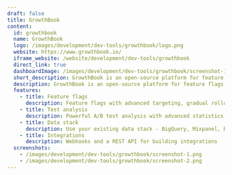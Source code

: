 ```yaml
---
draft: false
title: GrowthBook
content:
  id: growthbook
  name: GrowthBook
  logo: /images/development/dev-tools/growthbook/logo.png
  website: https://www.growthbook.io/
  iframe_website: /website/development/dev-tools/growthbook
  direct_link: true
  dashboardImage: /images/development/dev-tools/growthbook/screenshot-1.png
  short_description: GrowthBook is an open-source platform for feature flags and A/B tests that helps teams deploy code efficiently and analyze experiments
  description: GrowthBook is an open-source platform for feature flags and A/B tests that helps teams deploy code efficiently and analyze experiments. it is a modular solution that promotes feature flagging as an essential step in the development process and can be used as a full-stack platform, a plugin feature flagging tool, or an analysis engine.
  features:
    - title: Feature flags
      description: Feature flags with advanced targeting, gradual rollouts, and experiments
    - title: Test analysis
      description: Powerful A/B test analysis with advanced statistics (CUPED, Sequential testing, Bayesian, SRM checks, and more)
    - title: Data stack
      description: Use your existing data stack - BigQuery, Mixpanel, Redshift, Google Analytics, and more
    - title: Integrations
      description: Webhooks and a REST API for building integrations
  screenshots:
    - /images/development/dev-tools/growthbook/screenshot-1.png
    - /images/development/dev-tools/growthbook/screenshot-2.png
---
```

